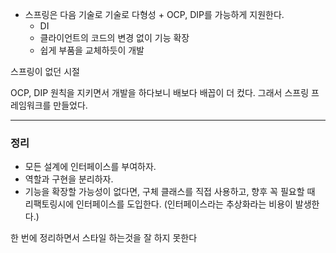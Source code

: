 
- 스프링은 다음 기술로 기술로 다형성 + OCP, DIP를 가능하게 지원한다.
  - DI
  - 클라이언트의 코드의 변경 없이 기능 확장 
  - 쉽게 부품을 교체하듯이 개발

스프링이 없던 시절

OCP, DIP 원칙을 지키면서 개발을 하다보니 배보다 배꼽이 더 컸다.
그래서 스프링 프레임워크를 만들었다.

---

### 정리

- 모든 설계에 인터페이스를 부여하자.
- 역할과 구현을 분리하자.
- 기능을 확장할 가능성이 없다면, 구체 클래스를 직접 사용하고, 향후 꼭 필요할 때 리팩토링시에 인터페이스를 도입한다. (인터페이스라는 추상화라는 비용이 발생한다.)


한 번에 정리하면서 스타일 하는것을 잘 하지 못한다